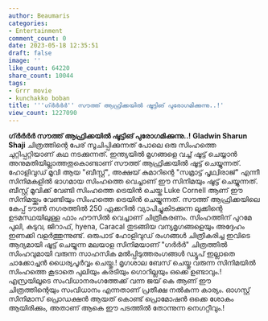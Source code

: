 ```yaml
---
author: Beaumaris
categories:
- Entertainment
comment_count: 0
date: 2023-05-18 12:35:51
draft: false
image: ''
like_count: 64220
share_count: 10044
tags:
- Grrr movie
- kunchakko boban
title: '''ഗ്ർർർർ'' സൗത്ത് ആഫ്രിക്കയിൽ ഷൂട്ടിങ് പുരോഗമിക്കുന്നു..!'
view_count: 1227090
---
```


**ഗ്ർർർർ സൗത്ത് ആഫ്രിക്കയിൽ ഷൂട്ടിങ് പുരോഗമിക്കുന്നു..!** **Gladwin Sharun Shaji** ചിത്രത്തിന്റെ പേര് സൂചിപ്പിക്കുന്നത് പോലെ ഒരു സിംഹത്തെ ചുറ്റിപ്പറ്റിയാണ് കഥ നടക്കുന്നത്. ഇന്ത്യയിൽ മൃഗങ്ങളെ വച്ച് ഷൂട്ട് ചെയ്യാൻ അനുമതിയില്ലാത്തതുകൊണ്ടാണ് സൗത്ത് ആഫ്രിക്കയിൽ ഷൂട്ട് ചെയ്യുന്നത്. ഹോളിവുഡ് മൂവി ആയ "ബീസ്റ്റ്", അക്ഷയ് കുമാറിന്റെ "സമ്രാട്ട് പൃഥ്വിരാജ്" എന്നീ സിനിമകളിൽ ഭാഗമായ സിംഹത്തെ വെച്ചാണ് ഈ സിനിമയും ഷൂട്ട് ചെയ്യുന്നത്. [](https://cdn.boolokam.com/articles/2023/05/fwwwww.jpg)ബീസ്റ്റ് മൂവിക്ക് വേണ്ടി സിംഹത്തെ ട്രെയിൻ ചെയ്ത Luke Cornell ആണ് ഈ സിനിമയ്ക്കും വേണ്ടിയും സിംഹത്തെ ട്രെയിൻ ചെയ്യുന്നത്. സൗത്ത് ആഫ്രിക്കയിലെ കേപ്പ് ടൗൺ നഗരത്തിൽ 250 ഏക്കറിൽ വ്യാപിച്ചുകിടക്കുന്ന ലൂക്കിന്റെ ഉടമസ്ഥയിലുള്ള ഫാം ഹൗസിൽ വെച്ചാണ് ചിത്രീകരണം. സിംഹത്തിന് പുറമേ പുലി, കടുവ, ജിറാഫ്, hyena, Caracal തുടങ്ങിയ വന്യമൃഗങ്ങളെയും അദ്ദേഹം ഇണക്കി വളർത്തുന്നുണ്ട്. ഒരുപാട് ഹോളിവുഡ് രംഗങ്ങൾ ചിത്രീകരിച്ച ഇവിടെ ആദ്യമായി ഷൂട്ട് ചെയ്യുന്ന മലയാള സിനിമയാണ് "ഗർർർ" ചിത്രത്തിൽ സിംഹവുമായി വരുന്ന സാഹസിക മൽപ്പിടുത്തരംഗങ്ങൾ ഡ്യൂപ് ഇല്ലാതെ ചാക്കോച്ചൻ ധൈര്യപൂർവ്വം ചെയ്തു.! മൃഗശാല ബേസ് ചെയ്തു വരുന്ന സിനിമയിൽ സിംഹത്തെ കൂടാതെ പുലിയും കരടിയും ഗൊറില്ലയും ഒക്കെ ഉണ്ടാവും.!എസ്രയിലൂടെ സംവിധാനരംഗത്തേക്ക് വന്ന ജയ് കെ ആണ് ഈ ചിത്രത്തിന്റെയും സംവിധാനം എന്നതാണ് പ്രതീക്ഷ നൽകുന്ന കാര്യം. ഓഗസ്റ്റ് സിനിമാസ് പ്രൊഡക്ഷൻ ആയത് കൊണ്ട് പ്രൊമോഷൻ ഒക്കെ ശോകം ആയിരിക്കും, അതാണ് ആകെ ഈ പടത്തിൽ തോന്നുന്ന നെഗറ്റീവും.!